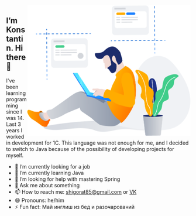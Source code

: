 <img align="right" src="https://github.com/Crimscon/Crimscon/blob/master/developer.png" width=446px height=356px/>


I’m Konstantin. Hi there 👋
---

I've been learning programming since I was 14. 
Last 3 years I worked in development for 1C. 
This language was not enough for me, 
and I decided to switch to Java because 
of the possibility of developing projects for myself.

<!--
**Crimscon/Crimscon** is a ✨ _special_ ✨ repository because its `README.md` (this file) appears on your GitHub profile.
Here are some ideas to get you started:
-->

- 🔭 I’m currently looking for a job
- 🌱 I’m currently learning Java
- 🤔 I’m looking for help with mastering Spring
- 💬 Ask me about something
- 📫 How to reach me: shigorat85@gmail.com or [VK](https://vk.com/coslo "VK") 
- 😄 Pronouns: he/him
- ⚡ Fun fact: Май инглиш из бед и разочарований
